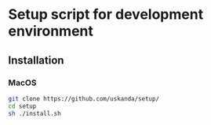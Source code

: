 Setup script for development environment
============

Installation
------------------

### MacOS

```sh
git clone https://github.com/uskanda/setup/
cd setup
sh ./install.sh
```
